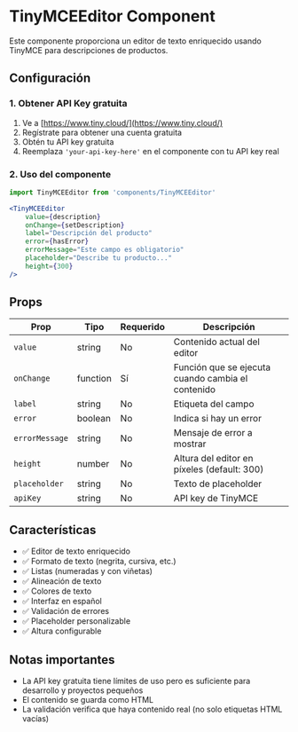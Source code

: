 # TinyMCEEditor Component

Este componente proporciona un editor de texto enriquecido usando TinyMCE para descripciones de productos.

## Configuración

### 1. Obtener API Key gratuita

1. Ve a [https://www.tiny.cloud/](https://www.tiny.cloud/)
2. Regístrate para obtener una cuenta gratuita
3. Obtén tu API key gratuita
4. Reemplaza `'your-api-key-here'` en el componente con tu API key real

### 2. Uso del componente

```jsx
import TinyMCEEditor from 'components/TinyMCEEditor'

<TinyMCEEditor
    value={description}
    onChange={setDescription}
    label="Descripción del producto"
    error={hasError}
    errorMessage="Este campo es obligatorio"
    placeholder="Describe tu producto..."
    height={300}
/>
```

## Props

| Prop | Tipo | Requerido | Descripción |
|------|------|-----------|-------------|
| `value` | string | No | Contenido actual del editor |
| `onChange` | function | Sí | Función que se ejecuta cuando cambia el contenido |
| `label` | string | No | Etiqueta del campo |
| `error` | boolean | No | Indica si hay un error |
| `errorMessage` | string | No | Mensaje de error a mostrar |
| `height` | number | No | Altura del editor en píxeles (default: 300) |
| `placeholder` | string | No | Texto de placeholder |
| `apiKey` | string | No | API key de TinyMCE |

## Características

- ✅ Editor de texto enriquecido
- ✅ Formato de texto (negrita, cursiva, etc.)
- ✅ Listas (numeradas y con viñetas)
- ✅ Alineación de texto
- ✅ Colores de texto
- ✅ Interfaz en español
- ✅ Validación de errores
- ✅ Placeholder personalizable
- ✅ Altura configurable

## Notas importantes

- La API key gratuita tiene límites de uso pero es suficiente para desarrollo y proyectos pequeños
- El contenido se guarda como HTML
- La validación verifica que haya contenido real (no solo etiquetas HTML vacías)
